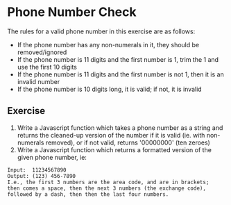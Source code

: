 # Phone Number Check
The rules for a valid phone number in this exercise are as follows:

- If the phone number has any non-numerals in it, they should be removed/ignored
- If the phone number is 11 digits and the first number is 1, trim the 1 and use the first 10 digits
- If the phone number is 11 digits and the first number is not 1, then it is an invalid number
- If the phone number is 10 digits long, it is valid; if not, it is invalid
## Exercise
1. Write a Javascript function which takes a phone number as a string and returns the cleaned-up version of the number if it is valid (ie. with non-numerals removed), or if not valid, returns '00000000' (ten zeroes)
2. Write a Javascript function which returns a formatted version of the given phone number, ie:
```
Input:  11234567890
Output: (123) 456-7890
I.e., the first 3 numbers are the area code, and are in brackets;
then comes a space, then the next 3 numbers (the exchange code),
followed by a dash, then then the last four numbers.
```
